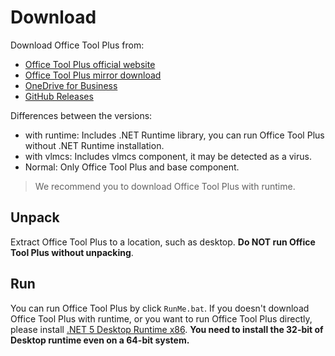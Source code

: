 # Download

Download Office Tool Plus from:

- [Office Tool Plus official website](http://otp.landian.vip/)
- [Office Tool Plus mirror download](https://otp.landian.vip/redirect/download.html)
- [OneDrive for Business](https://coolhub-my.sharepoint.com/:f:/g/personal/yerong_coolhub_onmicrosoft_com/Ev9IUbXAw01JgwrAgsIFB8YBzJebdZZpmsR9hZFAZZVDgg?e=AkSdZU)
- [GitHub Releases](https://github.com/YerongAI/Office-Tool/releases)

Differences between the versions:

- with runtime: Includes .NET Runtime library, you can run Office Tool Plus without .NET Runtime installation.
- with vlmcs: Includes vlmcs component, it may be detected as a virus.
- Normal: Only Office Tool Plus and base component.

> We recommend you to download Office Tool Plus with runtime.

## Unpack

Extract Office Tool Plus to a location, such as desktop. **Do NOT run Office Tool Plus without unpacking**.

## Run

You can run Office Tool Plus by click `RunMe.bat`. If you doesn't download Office Tool Plus with runtime, or you want to run Office Tool Plus directly, please install [.NET 5 Desktop Runtime x86](https://dotnet.microsoft.com/download/dotnet/current/runtime). **You need to install the 32-bit of Desktop runtime even on a 64-bit system.**
